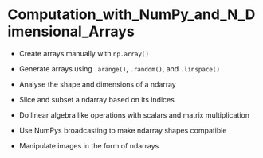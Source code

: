 # Computation_with_NumPy_and_N_Dimensional_Arrays

* Create arrays manually with `np.array()`

* Generate arrays using  `.arange()`, `.random()`, and `.linspace()`

* Analyse the shape and dimensions of a ndarray

* Slice and subset a ndarray based on its indices

* Do linear algebra like operations with scalars and matrix multiplication

* Use NumPys broadcasting to make ndarray shapes compatible

* Manipulate images in the form of ndarrays
